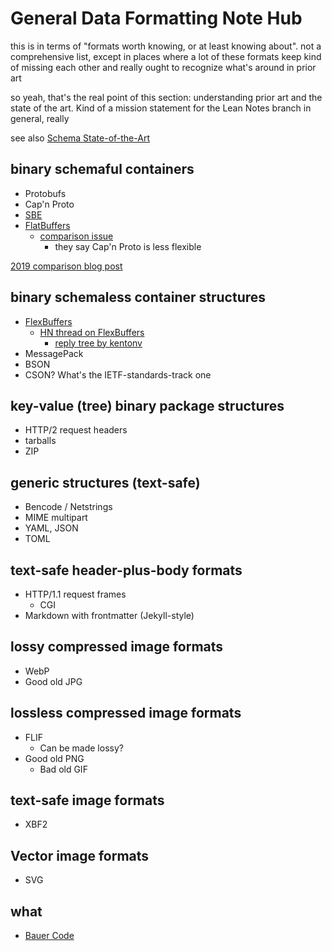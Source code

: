 # General Data Formatting Note Hub

this is in terms of "formats worth knowing, or at least knowing about". not a comprehensive list, except in places where a lot of these formats keep kind of missing each other and really ought to recognize what's around in prior art

so yeah, that's the real point of this section: understanding prior art and the state of the art. Kind of a mission statement for the Lean Notes branch in general, really

see also [Schema State-of-the-Art](48e198ea-05b3-44e3-b44b-9e6940a2076e.md)

## binary schemaful containers

- Protobufs
- Cap'n Proto
- [SBE](https://github.com/real-logic/simple-binary-encoding)
- [FlatBuffers](https://google.github.io/flatbuffers/flatbuffers_guide_tutorial.html)
  - [comparison issue](https://github.com/google/flatbuffers/issues/2)
    - they say Cap'n Proto is less flexible

[2019 comparison blog post](https://speice.io/2019/09/binary-format-shootout.html)

## binary schemaless container structures

- [FlexBuffers](https://google.github.io/flatbuffers/flexbuffers.html)
  - [HN thread on FlexBuffers](https://news.ycombinator.com/item?id=23588558)
    - [reply tree by kentonv](https://news.ycombinator.com/item?id=23589132)
- MessagePack
- BSON
- CSON? What's the IETF-standards-track one

## key-value (tree) binary package structures

- HTTP/2 request headers
- tarballs
- ZIP

## generic structures (text-safe)

- Bencode / Netstrings
- MIME multipart
- YAML, JSON
- TOML

## text-safe header-plus-body formats

- HTTP/1.1 request frames
  - CGI
- Markdown with frontmatter (Jekyll-style)

## lossy compressed image formats

- WebP
- Good old JPG

## lossless compressed image formats

- FLIF
  - Can be made lossy?
- Good old PNG
  - Bad old GIF

## text-safe image formats

- XBF2

## Vector image formats

- SVG

## what

- [Bauer Code](81212d74-8c29-465a-9e79-b50edb2825ee.md)
